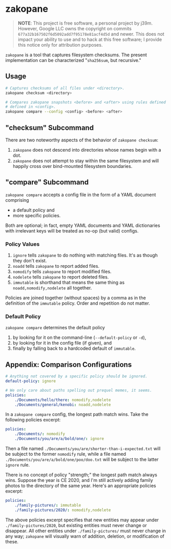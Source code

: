 # zakopane

> **NOTE**: This project is free software, a personal project by j39m.
> However, Google LLC owns the copyright on commits
> `677a32b167502f6d5092add7f95178e81acf4d5d` and newer. This does not
> impact your ability to use and to hack at this free software; I
> provide this notice only for attribution purposes.

`zakopane` is a tool that captures filesystem checksums.
The present implementation can be characterized "`sha256sum`, but
recursive."

## Usage

```sh
# Captures checksums of all files under <directory>.
zakopane checksum <directory>

# Compares zakopane snapshots <before> and <after> using rules defined
# defined in <config>.
zakopane compare --config <config> <before> <after>
```

## "checksum" Subcommand

There are two noteworthy aspects of the behavior of `zakopane checksum`:

1.  `zakopane` does not descend into directories whose names begin with
    a dot.
1.  `zakopane` does not attempt to stay within the same filesystem and
    will happily cross over bind-mounted filesystem boundaries.

## "compare" Subcommand

`zakopane compare` accepts a config file in the form of a YAML document
comprising

*   a default policy and
*   more specific policies.

Both are optional; in fact, empty YAML documents and YAML dictionaries
with irrelevant keys will be treated as no-op (but valid) configs.

### Policy Values

1.  `ignore` tells `zakopane` to do nothing with matching files. It's as
    though they don't exist.
1.  `noadd` tells `zakopane` to report added files.
1.  `nomodify` tells `zakopane` to report modified files.
1.  `nodelete` tells `zakopane` to report deleted files.
1.  `immutable` is shorthand that means the same thing as
    `noadd,nomodify,nodelete` all together.

Policies are joined together (without spaces) by a comma as in the
definition of the `immutable` policy. Order and repetition do not
matter.

### Default Policy

`zakopane compare` determines the default policy

1.  by looking for it on the command-line (`--default-policy` or `-d`),
1.  by looking for it in the config file (if given), and
1.  finally by falling back to a hardcoded default of `immutable`.

## Appendix: Comparison Configurations

```yaml
# Anything not covered by a specific policy should be ignored.
default-policy: ignore

# We only care about paths spelling out prequel memes, it seems.
policies:
    ./Documents/hello/there: nomodify,nodelete
    ./Documents/general/kenobi: noadd,nodelete
```

In a `zakopane compare` config, the longest path match wins. Take the
following policies excerpt:

```yaml
policies:
    ./Documents/: nomodify
    ./Documents/you/are/a/bold/one/: ignore
```

Then a file named `./Documents/you/are/shorter-than-i-expected.txt` will
be subject to the former `nomodify` rule, while a file named
`./Documents/you/are/a/bold/one/poo/doo.txt` will be subject to the
latter `ignore` rule.

There is no concept of policy "strength;" the longest path match always
wins. Suppose the year is CE 2020, and I'm still actively adding family
photos to the directory of the same year. Here's an appropriate
policies excerpt:

```yaml
policies:
    ./family-pictures/: immutable
    ./family-pictures/2020/: nomodify,nodelete
```

The above policies excerpt specifies that new entities may appear under
`./family-pictures/2020`, but existing entities must never change or
disappear. All other entities under `./family-pictures/` must never
change in any way; `zakopane` will visually warn of addition, deletion,
or modification of these.
